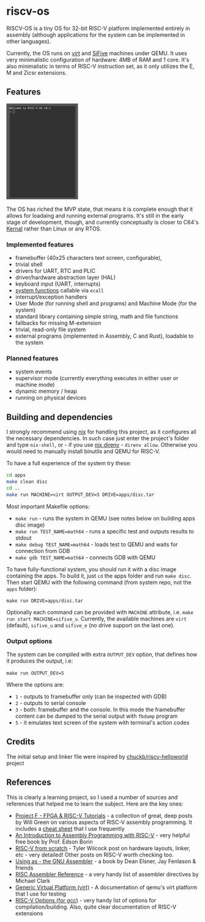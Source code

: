 # riscv-os
RISCV-OS is a tiny OS for 32-bit RISC-V platform implemented entirely in assembly
(although applications for the system can be implemented in other languages).

Currently, the OS runs on [virt](https://www.qemu.org/docs/master/system/riscv/virt.html)
and [SiFive](https://www.qemu.org/docs/master/system/riscv/sifive_u.html)
machines under QEMU.
It uses very minimalistic configuration of hardware: 4MB of RAM and 1 core.
It's also minimalistic in terms of RISC-V instruction set, as it only utilizes the E, M
and Zicsr extensions.

## Features

<!-- <img src="./screenshots/screen-recording.gif" /> -->
![recording](./screenshots/screen-recording.gif)


The OS has riched the MVP state, that means it is complete enough that it allows for loadaing
and running external programs. It's still in the early stage of development, though, 
and currently conceptually is closer to C64's
[Kernal](https://en.wikipedia.org/wiki/KERNAL) rather than Linux or any RTOS.

### Implemented features

- framebuffer (40x25 characters text screen, configurable),
- trivial shell 
- drivers for UART, RTC and PLIC
- driver/hardware abstraction layer (HAL)
- keyboard input (UART, interrupts)
- [system functions](https://github.com/ddrcode/riscv-os/wiki/System-functions) callable via `ecall`
- interrupt/exception handlers
- User Mode (for running shell and programs) and Machine Mode (for the system)
- standard library containing simple string, math and file functions
- fallbacks for missing M-extension
- trivial, read-only file system
- external programs (implemented in Assembly, C and Rust), loadable to the system

### Planned features

- system events
- supervisor mode (currently everything executes in either user or machine mode)
- dynamic memory / heap
- running on physical devices 

## Building and dependencies

I strongly recommend using [nix](https://nixos.org/download/#download-nix) for handling this project, as it configures all the necessary dependencies.
In such case just enter the project's folder and type `nix-shell`, or - if you use
[nix direnv](https://github.com/nix-community/nix-direnv) - `direnv allow`.
Otherwise you would need to manually install binutils and QEMU for RISC-V. 

To have a full experience of the system try these:
```bash
cd apps
make clean disc
cd ..
make run MACHINE=virt OUTPUT_DEV=5 DRIVE=apps/disc.tar
```

Most important Makefile options:
- `make run` - runs the system in QEMU (see notes below on building apps disc image)
- `make run TEST_NAME=math64` - runs a specific test and outputs results to stdout
- `make debug TEST_NAME=math64` - loads test to QEMU and waits for connection from GDB
- `make gdb TEST_NAME=math64` - connects GDB with QEMU

To have fully-functional system, you should run it with a disc image containing the apps.
To build it, just `cd` the apps folder and run `make disc`. Then start QEMU with the following command
(from system repo, not the `apps` folder):

```
make run DRIVE=apps/disc.tar
```

Optionally each command can be provided with `MACHINE` attribute, i.e.
`make run start MACHINE=sifive_u`. Currently, the available machines are
`virt` (default), `sifive_u` and `sifive_e` (no drive support on the last one).

### Output options

The system can be compiled with extra `OUTPUT_DEV` option, that defines how it
produces the output, i.e:

```make run OUTPUT_DEV=5```

Where the options are:
- `1` - outputs to framebuffer only (can be inspected with GDB)
- `2` - outputs to serial console
- `3` - both: framebuffer and the console. In this mode the framebuffer content can be
        dumped to the serial output with `fbdump` program
- `5` - it emulates text screen of the system with terminal's action codes

## Credits
The initial setup and linker file were inspired by
[chuckb/riscv-helloworld](https://github.com/chuckb/riscv-helloworld) project

## References
This is clearly a learning project, so I used a number of sources and
references that helped me to learn the subject. Here are the key ones:

- [Project F - FPGA & RISC-V Tutorials](https://projectf.io/posts/) -
  a collection of great, deep posts by Will Green on various aspects
  of RISC-V assembly programming. It includes a
  [cheat sheet](https://projectf.io/posts/riscv-cheat-sheet/) that I use frequently
- [An Introduction to Assembly Programming with RISC-V](https://riscv-programming.org/book/riscv-book.html) -
  very helpful free book by Prof. Edson Borin
- [RISC-V from scratch](https://twilco.github.io/riscv-from-scratch/2019/04/27/riscv-from-scratch-2.html) -
  Tyler Wilcock post on hardware layouts, linker, etc - very detailed!
  Other posts on RISC-V worth checking too.
- [Using as - the GNU Assembler](http://microelectronics.esa.int/erc32/doc/as.pdf) -
  a book by Dean Elsner, Jay Fenlason & friends
- [RISC Assembler Reference](https://michaeljclark.github.io/asm.html) -
  a very handy list of assembler directives by Michael Clark
- [Generic Virtual Platform (virt)](https://www.qemu.org/docs/master/system/riscv/virt.html) -
  A documentation of qemu's virt platform that I use for testing
- [RISC-V Options (for gcc)](https://gcc.gnu.org/onlinedocs/gcc/RISC-V-Options.html) -
  very handy list of options for compilation/building. Also, quite clear documentation of
  RISC-V extensions
